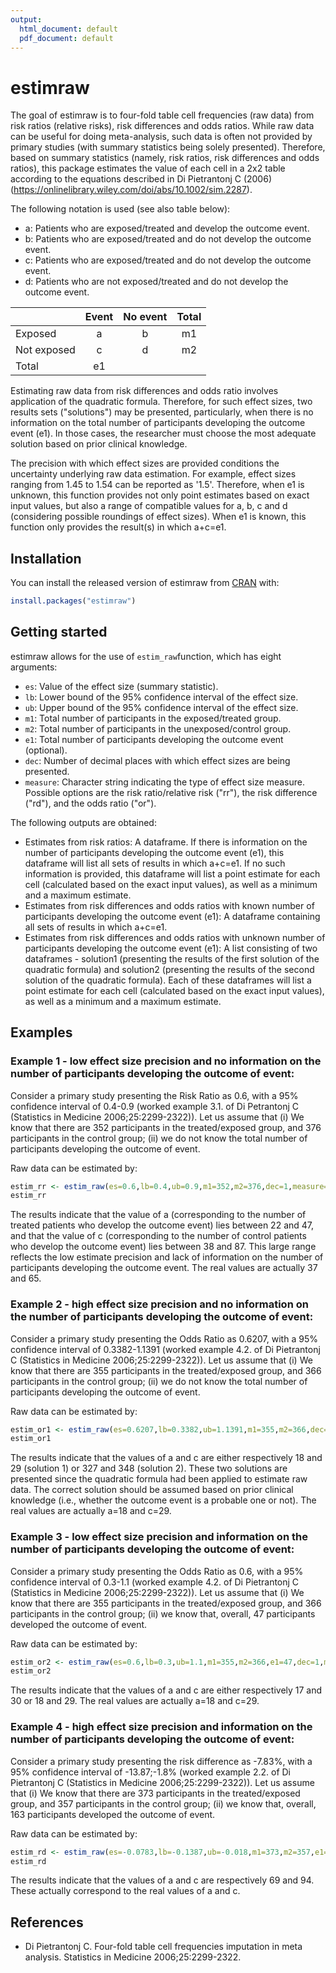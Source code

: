 ```yaml
---
output:
  html_document: default
  pdf_document: default
---
```


# estimraw

<!-- badges: start -->
<!-- badges: end -->

The goal of estimraw is to four-fold table cell frequencies (raw data) from risk ratios (relative risks), risk differences and odds ratios. While raw data can be useful for doing meta-analysis, such data is often not provided by primary studies (with summary statistics being solely presented). Therefore, based on summary statistics (namely, risk ratios, risk differences and odds ratios), this package estimates the value of each cell in a 2x2 table according to the equations described in Di Pietrantonj C (2006) (https://onlinelibrary.wiley.com/doi/abs/10.1002/sim.2287).

The following notation is used (see also table below):

- a: Patients who are exposed/treated and develop the outcome event.
- b: Patients who are exposed/treated and do not develop the outcome event.
- c: Patients who are exposed/treated and do not develop the outcome event.
- d: Patients who are not exposed/treated and do not develop the outcome event.

|             | Event | No event | Total |
|:------------|:-----:|:--------:|:-----:|
| Exposed     |   a   |     b    |  m1   |
| Not exposed |   c   |     d    |  m2   |
| Total       |  e1   |          |       |


Estimating raw data from risk differences and odds ratio involves application of the quadratic formula. Therefore, for such effect sizes, two results sets ("solutions") may be presented, particularly, when there is no information on the total number of participants developing the outcome event (e1). In those cases, the researcher must choose the most adequate solution based on prior clinical knowledge.

The precision with which effect sizes are provided conditions the uncertainty underlying raw data estimation. For example, effect sizes ranging from 1.45 to 1.54 can be reported as '1.5'. Therefore, when e1 is unknown, this function provides not only point estimates based on exact input values, but also a range of compatible values for a, b, c and d (considering possible roundings of effect sizes).  When e1 is known, this function only provides the result(s) in which a+c=e1.


## Installation

You can install the released version of estimraw from [CRAN](https://CRAN.R-project.org) with:

``` r
install.packages("estimraw")
```

## Getting started

estimraw allows for the use of `estim_raw`function, which has eight arguments:

- `es`: Value of the effect size (summary statistic).
- `lb`: Lower bound of the 95% confidence interval of the effect size.
- `ub`: Upper bound of the 95% confidence interval of the effect size.
- `m1`: Total number of participants in the exposed/treated group.
- `m2`: Total number of participants in the unexposed/control group.
- `e1`: Total number of participants developing the outcome event (optional).
- `dec`: Number of decimal places with which effect sizes are being presented.
- `measure`: Character string indicating the type of effect size measure. Possible options are the risk ratio/relative risk ("rr"), the risk difference ("rd"), and the odds ratio ("or").

The following outputs are obtained:

- Estimates from risk ratios: A dataframe. If there is information on the number of participants developing the outcome event (e1), this dataframe will list all sets of results in which a+c=e1. If no such information is provided, this dataframe will list a point estimate for each cell (calculated based on the exact input values), as well as a minimum and a maximum estimate.
- Estimates from risk differences and odds ratios with known number of participants developing the outcome event (e1): A dataframe containing all sets of results in which a+c=e1.
- Estimates from risk differences and odds ratios with unknown number of participants developing the outcome event (e1): A list consisting of two dataframes - solution1 (presenting the results of the first solution of the quadratic formula) and solution2 (presenting the results of the second solution of the quadratic formula). Each of these dataframes will list a point estimate for each cell (calculated based on the exact input values), as well as a minimum and a maximum estimate.



## Examples

### Example 1 - low effect size precision and no information on the number of participants developing the outcome of event:

Consider a primary study presenting the Risk Ratio as 0.6, with a 95% confidence interval of 0.4-0.9 (worked example 3.1. of Di Petrantonj C (Statistics in Medicine 2006;25:2299-2322)).
Let us assume that (i) We know that there are 352 participants in the treated/exposed group, and 376 participants in the control group; (ii) we do not know the total number of participants developing the outcome of event.

Raw data can be estimated by:

``` r
estim_rr <- estim_raw(es=0.6,lb=0.4,ub=0.9,m1=352,m2=376,dec=1,measure="rr")
estim_rr
```

The results indicate that the value of a (corresponding to the number of treated patients who develop the outcome event) lies between 22 and 47, and that the value of c (corresponding to the number of control patients who develop the outcome event) lies between 38 and 87. This large range reflects the low estimate precision and lack of information on the number of participants developing the outcome event. The real values are actually 37 and 65.


### Example 2 - high effect size precision and no information on the number of participants developing the outcome of event:

Consider a primary study presenting the Odds Ratio as 0.6207, with a 95% confidence interval of 0.3382-1.1391 (worked example 4.2. of Di Pietrantonj C (Statistics in Medicine 2006;25:2299-2322)).
Let us assume that (i) We know that there are 355 participants in the treated/exposed group, and 366 participants in the control group; (ii) we do not know the total number of participants developing the outcome of event.

Raw data can be estimated by:

``` r
estim_or1 <- estim_raw(es=0.6207,lb=0.3382,ub=1.1391,m1=355,m2=366,dec=4,measure="or")
estim_or1
```

The results indicate that the values of a and c are either respectively 18 and 29 (solution 1) or 327 and 348 (solution 2). These two solutions are presented since the quadratic formula had been applied to estimate raw data. The correct solution should be assumed based on prior clinical knowledge (i.e., whether the outcome event is a probable one or not). The real values are actually a=18 and c=29.


### Example 3 - low effect size precision and information on the number of participants developing the outcome of event:

Consider a primary study presenting the Odds Ratio as 0.6, with a 95% confidence interval of 0.3-1.1 (worked example 4.2. of Di Pietrantonj C (Statistics in Medicine 2006;25:2299-2322)). 
Let us assume that (i) We know that there are 355 participants in the treated/exposed group, and 366 participants in the control group; (ii) we know that, overall, 47 participants developed the outcome of event.

Raw data can be estimated by:

``` r
estim_or2 <- estim_raw(es=0.6,lb=0.3,ub=1.1,m1=355,m2=366,e1=47,dec=1,measure="or")
estim_or2
```

The results indicate that the values of a and c are either respectively 17 and 30 or 18 and 29. The real values are actually a=18 and c=29.


### Example 4 - high effect size precision and information on the number of participants developing the outcome of event:

Consider a primary study presenting the risk difference as -7.83%, with a 95% confidence interval of -13.87;-1.8% (worked example 2.2. of Di Pietrantonj C (Statistics in Medicine 2006;25:2299-2322)).
Let us assume that (i) We know that there are 373 participants in the treated/exposed group, and 357 participants in the control group; (ii) we know that, overall, 163 participants developed the outcome of event.

Raw data can be estimated by:

``` r
estim_rd <- estim_raw(es=-0.0783,lb=-0.1387,ub=-0.018,m1=373,m2=357,e1=163,dec=4,measure="rd")
estim_rd
```
The results indicate that the values of a and c are respectively 69 and 94. These actually correspond to the real values of a and c.


## References

- Di Pietrantonj C. Four-fold table cell frequencies imputation in meta analysis. Statistics in Medicine 2006;25:2299-2322.
